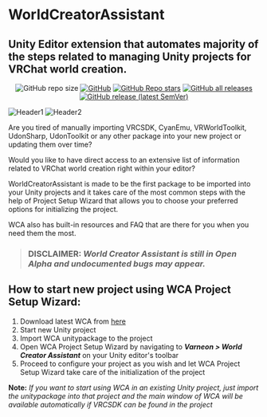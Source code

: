# WorldCreatorAssistant
Unity Editor extension that automates majority of the steps related to managing Unity projects for VRChat world creation.
---
<div align="center">

![GitHub repo size](https://img.shields.io/github/repo-size/Varneon/WorldCreatorAssistant?label=Repository%20Size&style=for-the-badge)
[![GitHub](https://img.shields.io/github/license/Varneon/WorldCreatorAssistant?color=blue&style=for-the-badge)](https://github.com/Varneon/WorldCreatorAssistant/blob/main/LICENSE)
[![GitHub Repo stars](https://img.shields.io/github/stars/Varneon/WorldCreatorAssistant?style=for-the-badge)](https://github.com/Varneon/WorldCreatorAssistant/stargazers)
[![GitHub all releases](https://img.shields.io/github/downloads/Varneon/WorldCreatorAssistant/total?color=blue&style=for-the-badge)](https://github.com/Varneon/WorldCreatorAssistant/releases)
[![GitHub release (latest SemVer)](https://img.shields.io/github/v/release/Varneon/WorldCreatorAssistant?color=blue&sort=semver&style=for-the-badge)](https://github.com/Varneon/WorldCreatorAssistant/releases/latest)

</div>

![Header1](https://i.imgur.com/rIdvYx2.png)
![Header2](https://i.imgur.com/H2lu2k0.png)

Are you tired of manually importing VRCSDK, CyanEmu, VRWorldToolkit, UdonSharp, UdonToolkit or any other package into your new project or updating them over time?

Would you like to have direct access to an extensive list of information related to VRChat world creation right within your editor?

WorldCreatorAssistant is made to be the first package to be imported into your Unity projects and it takes care of the most common steps with the help of Project Setup Wizard that allows you to choose your preferred options for initializing the project.

WCA also has built-in resources and FAQ that are there for you when you need them the most.

> ### **DISCLAIMER:** *World Creator Assistant is still in Open Alpha and undocumented bugs may appear.*

How to start new project using WCA Project Setup Wizard:
---

1. Download latest WCA from [here](https://github.com/Varneon/WorldCreatorAssistant/releases/latest)
2. Start new Unity project
3. Import WCA unitypackage to the project
4. Open WCA Project Setup Wizard by navigating to ***Varneon > World Creator Assistant*** on your Unity editor's toolbar
5. Proceed to configure your project as you wish and let WCA Project Setup Wizard take care of the initialization of the project

**Note:** *If you want to start using WCA in an existing Unity project, just import the unitypackage into that project and the main window of WCA will be available automatically if VRCSDK can be found in the project*
